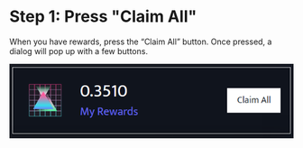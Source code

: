 # Step 1: Press "Claim All"

When you have rewards, press the “Claim All” button. Once pressed, a dialog will pop up with a few buttons.

![](<../../.gitbook/assets/image (1).png>)
